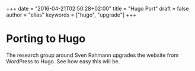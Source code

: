 +++
date = "2016-04-21T02:50:28+02:00"
title = "Hugo Port"
draft = false
author = "elias"
keywords = ["hugo", "upgrade"]
+++

# Porting to Hugo

The research group around Sven Rahmann upgrades the website from WordPress to Hugo.
See how easy this will be.
